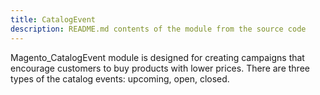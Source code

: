 ```yaml
---
title: CatalogEvent
description: README.md contents of the module from the source code
---
```


Magento_CatalogEvent module is designed for creating campaigns that encourage customers to buy products with lower prices.
There are three types of the catalog events: upcoming, open, closed.

